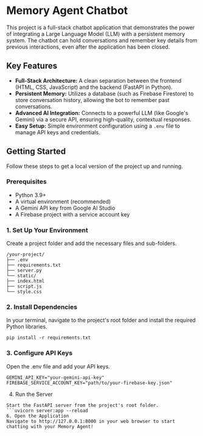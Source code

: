 # Memory Agent Chatbot

This project is a full-stack chatbot application that demonstrates the power of integrating a Large Language Model (LLM) with a persistent memory system. The chatbot can hold conversations and remember key details from previous interactions, even after the application has been closed.

## Key Features

- **Full-Stack Architecture:** A clean separation between the frontend (HTML, CSS, JavaScript) and the backend (FastAPI in Python).
- **Persistent Memory:** Utilizes a database (such as Firebase Firestore) to store conversation history, allowing the bot to remember past conversations.
- **Advanced AI Integration:** Connects to a powerful LLM (like Google's Gemini) via a secure API, ensuring high-quality, contextual responses.
- **Easy Setup:** Simple environment configuration using a `.env` file to manage API keys and credentials.

## Getting Started

Follow these steps to get a local version of the project up and running.

### Prerequisites

- Python 3.9+
- A virtual environment (recommended)
- A Gemini API key from Google AI Studio
- A Firebase project with a service account key

### 1. Set Up Your Environment

Create a project folder and add the necessary files and sub-folders.
```
/your-project/
├── .env
├── requirements.txt
├── server.py
└── static/
├── index.html
├── script.js
└── style.css
```

### 2. Install Dependencies

In your terminal, navigate to the project's root folder and install the required Python libraries.

```
pip install -r requirements.txt

```
### 3. Configure API Keys
Open the .env file and add your API keys.
```
GEMINI_API_KEY="your-gemini-api-key"
FIREBASE_SERVICE_ACCOUNT_KEY="path/to/your-firebase-key.json"
```
4. Run the Server
```
Start the FastAPI server from the project's root folder.
```uvicorn server:app --reload
6. Open the Application
Navigate to http://127.0.0.1:8000 in your web browser to start chatting with your Memory Agent!
